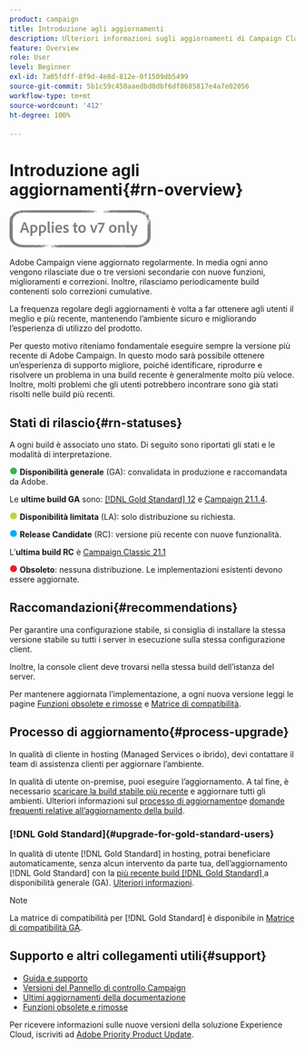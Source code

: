 ```yaml
---
product: campaign
title: Introduzione agli aggiornamenti
description: Ulteriori informazioni sugli aggiornamenti di Campaign Classic
feature: Overview
role: User
level: Beginner
exl-id: 7a05fdff-8f9d-4e8d-812e-0f1509db5499
source-git-commit: 5b1c59c450aaedbd8dbf6df8685817e4a7e02056
workflow-type: tm+mt
source-wordcount: '412'
ht-degree: 100%

---
```


# Introduzione agli aggiornamenti{#rn-overview}

![](../../assets/v7-only.svg)

 Adobe Campaign viene aggiornato regolarmente. In media ogni anno vengono rilasciate due o tre versioni secondarie con nuove funzioni, miglioramenti e correzioni. Inoltre, rilasciamo periodicamente build contenenti solo correzioni cumulative.

La frequenza regolare degli aggiornamenti è volta a far ottenere agli utenti il meglio e più recente, mantenendo l’ambiente sicuro e migliorando l’esperienza di utilizzo del prodotto.

Per questo motivo riteniamo fondamentale eseguire sempre la versione più recente di Adobe Campaign. In questo modo sarà possibile ottenere un’esperienza di supporto migliore, poiché identificare, riprodurre e risolvere un problema in una build recente è generalmente molto più veloce. Inoltre, molti problemi che gli utenti potrebbero incontrare sono già stati risolti nelle build più recenti.

## Stati di rilascio{#rn-statuses}

A ogni build è associato uno stato. Di seguito sono riportati gli stati e le modalità di interpretazione.

![](assets/do-not-localize/green3.png) **Disponibilità generale** (GA): convalidata in produzione e raccomandata da Adobe.

Le **ultime build GA** sono: [[!DNL Gold Standard]  12](../../rn/using/gold-standard.md) e [Campaign 21.1.4](../../rn/using/latest-release.md#release-21-1-4-build-9340).

![](assets/do-not-localize/limited3.png) **Disponibilità limitata** (LA): solo distribuzione su richiesta.

![](assets/do-not-localize/blue3.png) **Release Candidate** (RC): versione più recente con nuove funzionalità.

L’**ultima build RC** è [Campaign Classic 21.1](../../rn/using/latest-release.md)

![](assets/do-not-localize/red3.png) **Obsoleto**: nessuna distribuzione. Le implementazioni esistenti devono essere aggiornate.

## Raccomandazioni{#recommendations}

Per garantire una configurazione stabile, si consiglia di installare la stessa versione stabile su tutti i server in esecuzione sulla stessa configurazione client.

Inoltre, la console client deve trovarsi nella stessa build dell’istanza del server.

Per mantenere aggiornata l’implementazione, a ogni nuova versione leggi le pagine [Funzioni obsolete e rimosse](../../rn/using/deprecated-features.md) e [Matrice di compatibilità](../../rn/using/compatibility-matrix.md).

## Processo di aggiornamento{#process-upgrade}

In qualità di cliente in hosting (Managed Services o ibrido), devi contattare il team di assistenza clienti per aggiornare l’ambiente.

In qualità di utente on-premise, puoi eseguire l’aggiornamento. A tal fine, è necessario [scaricare la build stabile più recente](https://experience.adobe.com/#/downloads/content/software-distribution/en/campaign.html) e aggiornare tutti gli ambienti. Ulteriori informazioni sul [processo di aggiornamento](../../production/using/build-upgrade.md)e [domande frequenti relative all’aggiornamento della build](../../platform/using/faq-build-upgrade.md).

### [!DNL Gold Standard]{#upgrade-for-gold-standard-users}

In qualità di utente [!DNL Gold Standard] in hosting, potrai beneficiare automaticamente, senza alcun intervento da parte tua, dell’aggiornamento [!DNL Gold Standard] con la [più recente build  [!DNL Gold Standard] ](../../rn/using/gold-standard.md#gs-12) a disponibilità generale (GA). [Ulteriori informazioni](../../rn/using/gs-overview.md).

>[!NOTE]
>La matrice di compatibilità per [!DNL Gold Standard] è disponibile in [Matrice di compatibilità GA](../../rn/using/compatibility-matrix-gs.md).

## Supporto e altri collegamenti utili{#support}

* [Guida e supporto](../../support.md)
* [Versioni del Pannello di controllo Campaign](https://experienceleague.adobe.com/docs/control-panel/using/release-notes.html?lang=it)
* [Ultimi aggiornamenti della documentazione](../../rn/using/documentation-updates.md)
* [Funzioni obsolete e rimosse](../../rn/using/deprecated-features.md)

Per ricevere informazioni sulle nuove versioni della soluzione Experience Cloud, iscriviti ad [Adobe Priority Product Update](https://www.adobe.com/it/subscription/priority-product-update.html).
